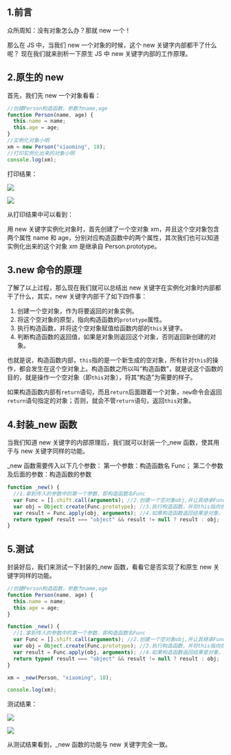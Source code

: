 ## 1.前言

众所周知：没有对象怎么办？那就 new 一个！

那么在 JS 中，当我们 new 一个对象的时候，这个 new 关键字内部都干了什么呢？
现在我们就来剖析一下原生 JS 中 new 关键字内部的工作原理。

## 2.原生的 new

首先，我们先 new 一个对象看看：

```javascript
//创建Person构造函数，参数为name,age
function Person(name, age) {
  this.name = name;
  this.age = age;
}
//实例化对象小明
xm = new Person("xiaoming", 18);
//打印实例化出来的对象小明
console.log(xm);
```

打印结果：

![](~@/javascript/01/01.png)

![](~@/javascript/01/02.png)

从打印结果中可以看到：

用 new 关键字实例化对象时，首先创建了一个空对象 xm，并且这个空对象包含两个属性 name 和 age，分别对应构造函数中的两个属性，其次我们也可以知道实例化出来的这个对象 xm 是继承自 Person.prototype。

## 3.new 命令的原理

了解了以上过程，那么现在我们就可以总结出 new 关键字在实例化对象时内部都干了什么，其实，new 关键字内部干了如下四件事：

1. 创建一个空对象，作为将要返回的对象实例。
2. 将这个空对象的原型，指向构造函数的`prototype`属性。
3. 执行构造函数，并将这个空对象赋值给函数内部的`this`关键字。
4. 判断构造函数的返回值，如果是对象则返回这个对象，否则返回新创建的对象。

也就是说，构造函数内部，`this`指的是一个新生成的空对象，所有针对`this`的操作，都会发生在这个空对象上。构造函数之所以叫“构造函数”，就是说这个函数的目的，就是操作一个空对象（即`this`对象），将其“构造”为需要的样子。

如果构造函数内部有`return`语句，而且`return`后面跟着一个对象，`new`命令会返回`return`语句指定的对象；否则，就会不管`return`语句，返回`this`对象。

## 4.封装\_new 函数

当我们知道 new 关键字的内部原理后，我们就可以封装一个\_new 函数，使其用于与 new 关键字同样的功能。

\_new 函数需要传入以下几个参数：
第一个参数：构造函数名 Func；
第二个参数及后面的参数：构造函数的参数

```javascript
function _new() {
  //1.拿到传入的参数中的第一个参数，即构造函数名Func
  var Func = [].shift.call(arguments); //2.创建一个空对象obj,并让其继承Func.prototype
  var obj = Object.create(Func.prototype); //3.执行构造函数，并将this指向创建的空对象obj
  var result = Func.apply(obj, arguments); //4.如果构造函数返回结果是对象，就直接返回，否则返回创建的对象obj
  return typeof result === "object" && result != null ? result : obj;
}
```

## 5.测试

封装好后，我们来测试一下封装的\_new 函数，看看它是否实现了和原生 new 关键字同样的功能。

```javascript
//创建Person构造函数，参数为name,age
function Person(name, age) {
  this.name = name;
  this.age = age;
}

function _new() {
  //1.拿到传入的参数中的第一个参数，即构造函数名Func
  var Func = [].shift.call(arguments); //2.创建一个空对象obj,并让其继承Func.prototype
  var obj = Object.create(Func.prototype); //3.执行构造函数，并将this指向创建的空对象obj
  var result = Func.apply(obj, arguments); //4.如果构造函数返回结果是对象，就直接返回，否则返回创建的对象obj
  return typeof result === "object" && result != null ? result : obj;
}

xm = _new(Person, "xiaoming", 18);

console.log(xm);
```

测试结果：

![](~@/javascript/01/03.png)

![](~@/javascript/01/04.png)

从测试结果看到，\_new 函数的功能与 new 关键字完全一致。
